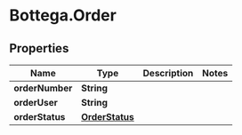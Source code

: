 # Bottega.Order

## Properties

Name | Type | Description | Notes
------------ | ------------- | ------------- | -------------
**orderNumber** | **String** |  | 
**orderUser** | **String** |  | 
**orderStatus** | [**OrderStatus**](OrderStatus.md) |  | 


